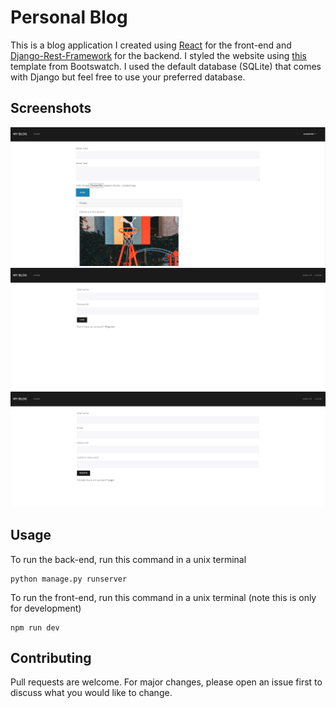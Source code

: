 # Personal Blog

This is a blog application I created using [React](https://reactjs.org/) for the front-end and [Django-Rest-Framework](https://www.django-rest-framework.org/) for the backend. I styled the website using [this](https://bootswatch.com/lux/) template from Bootswatch. I used the default database (SQLite) that comes with Django but feel free to use your preferred database.

## Screenshots
![alt text](https://github.com/sondr0p/Personal-Blog/blob/master/screenshots/homepage.PNG)
![alt text](https://github.com/sondr0p/Personal-Blog/blob/master/screenshots/login.PNG)
![alt text](https://github.com/sondr0p/Personal-Blog/blob/master/screenshots/register.PNG)


## Usage
To run the back-end, run this command in a unix terminal

```
python manage.py runserver
```

To run the front-end, run this command in a unix terminal (note this is only for development)

```
npm run dev
```


## Contributing
Pull requests are welcome. For major changes, please open an issue first to discuss what you would like to change.
